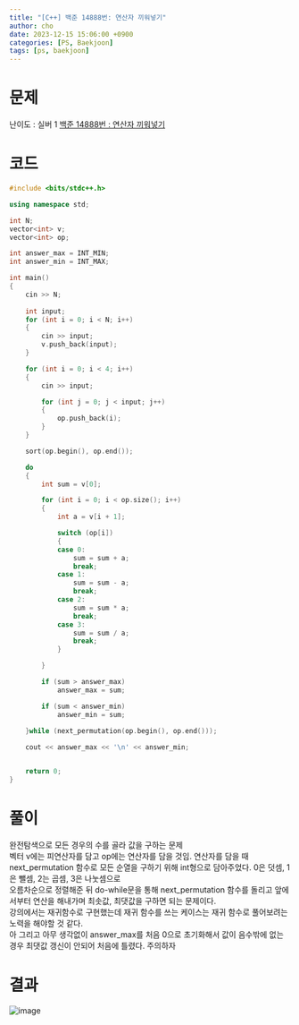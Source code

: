 ```yaml
---
title: "[C++] 백준 14888번: 연산자 끼워넣기"
author: cho
date: 2023-12-15 15:06:00 +0900
categories: [PS, Baekjoon]
tags: [ps, baekjoon]
---
```


# 문제
난이도 : 실버 1
[백준 14888번 : 연산자 끼워넣기](https://www.acmicpc.net/problem/14888)  

# 코드
```c++
#include <bits/stdc++.h>

using namespace std;

int N;
vector<int> v;
vector<int> op;

int answer_max = INT_MIN;
int answer_min = INT_MAX;

int main()
{
    cin >> N;
    
    int input;
    for (int i = 0; i < N; i++)
    {
        cin >> input;
        v.push_back(input);
    }

    for (int i = 0; i < 4; i++)
    {
        cin >> input;

        for (int j = 0; j < input; j++)
        {
            op.push_back(i);
        }
    }

    sort(op.begin(), op.end());

    do
    {
        int sum = v[0];

        for (int i = 0; i < op.size(); i++)
        {
            int a = v[i + 1];

            switch (op[i])
            {
            case 0:
                sum = sum + a;
                break;
            case 1:
                sum = sum - a;
                break;
            case 2:
                sum = sum * a;
                break;
            case 3:
                sum = sum / a;
                break;
            }

        }

        if (sum > answer_max)
            answer_max = sum;

        if (sum < answer_min)
            answer_min = sum;

    }while (next_permutation(op.begin(), op.end()));
   
    cout << answer_max << '\n' << answer_min;


    return 0;
}
```

# 풀이
완전탐색으로 모든 경우의 수를 골라 값을 구하는 문제  
벡터 v에는 피연산자를 담고 op에는 연산자를 담을 것임. 연산자를 담을 때 next_permutation 함수로 모든 순열을 구하기 위해 int형으로 담아주었다. 0은 덧셈, 1은 뺄셈, 2는 곱셈, 3은 나눗셈으로  
오름차순으로 정렬해준 뒤 do-while문을 통해 next_permutation 함수를 돌리고 앞에서부터 연산을 해내가며 최솟값, 최댓값을 구하면 되는 문제이다.  
강의에서는 재귀함수로 구현했는데 재귀 함수를 쓰는 케이스는 재귀 함수로 풀어보려는 노력을 해야할 것 같다.  
아 그리고 아무 생각없이 answer_max를 처음 0으로 초기화해서 값이 음수밖에 없는 경우 최댓값 갱신이 안되어 처음에 틀렸다. 주의하자  


# 결과
![image](https://github.com/soonsoo3595/soonsoo3595.github.io/assets/86000058/2fe192a6-d7a6-4004-8ac5-547dfe95fee1)
